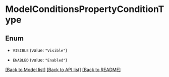 # ModelConditionsPropertyConditionType

## Enum


* `VISIBLE` (value: `"Visible"`)

* `ENABLED` (value: `"Enabled"`)


[[Back to Model list]](../README.md#documentation-for-models) [[Back to API list]](../README.md#documentation-for-api-endpoints) [[Back to README]](../README.md)


